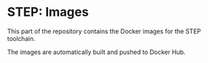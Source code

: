 # STEP: Images

This part of the repository contains the Docker images for the STEP toolchain.

The images are automatically built and pushed to Docker Hub.
